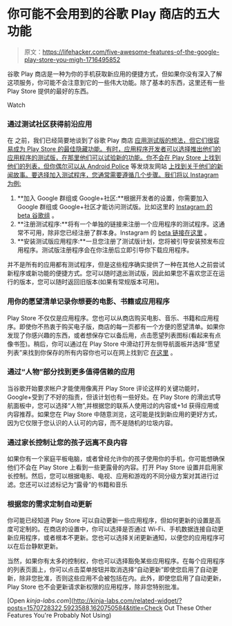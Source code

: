 # 你可能不会用到的谷歌 Play 商店的五大功能

> 原文：<https://lifehacker.com/five-awesome-features-of-the-google-play-store-you-migh-1716495852>

谷歌 Play 商店是一种为你的手机获取新应用的便捷方式，但如果你没有深入了解这项服务，你可能不会注意到它的一些伟大功能。除了基本的东西，这里还有一些 Play Store 提供的最好的东西。

Watch

### **通过测试社区获得前沿应用**

在 之前，我们已经简要地谈到了谷歌 Play 商店 [应用测试版的想法，但它们很容易成为 Play Store 的最佳隐藏功能。有时，应用程序开发者可以选择推出他们的应用程序的测试版，在那里他们可以试验新的功能。你不会在 Play Store 上找到他们的列表，但你偶尔可以从 Android Police](http://lifehacker.com/how-to-get-the-most-bleeding-edge-app-updates-on-androi-1470932086) 等发烧友网站 [上找到关于他们的新闻故事。要选择加入测试程序，您通常需要遵循几个步骤。我们将以 Instagram 为例:](http://www.androidpolice.com/2015/01/20/instagram-starts-official-play-store-beta-program/)

1.  **加入 Google 群组或 Google+社区:**根据开发者的设置，你需要加入 Google 群组或 Google+社区才能访问测试版。比如这里的 [Instagram 的 beta 谷歌组](https://groups.google.com/forum/#!forum/instagram-for-android-beta-testers) 。
2.  **注册测试程序:**将有一个单独的链接来注册一个应用程序的测试程序。这通常不可用，除非您已经注册了群本身。Instagram 的 [beta 链接在这里](https://play.google.com/apps/testing/com.instagram.android) 。
3.  **安装测试版应用程序:**一旦您注册了测试版计划，您将被引导安装预发布应用程序。测试版注册程序会在你注册后立即引导你下载应用程序。

并不是所有的应用都有测试程序，但是这些程序确实提供了一种在其他人之前尝试新程序或新功能的便捷方式。您可以随时退出测试版，因此如果您不喜欢您正在运行的版本，您可以随时返回旧版本(如果有常规版本可用)。

### **用你的愿望清单记录你想要的电影、书籍或应用程序**

Play Store 不仅仅是应用程序。您也可以从商店购买电影、音乐、书籍和应用程序。即使你不热衷于购买电子版，商店的每一页都有一个方便的愿望清单。如果你发现了你感兴趣的东西，或者想保存它以备后用，点击愿望列表图标(看起来有点像书签)。稍后，你可以通过在 Play Store 中滑动打开左侧导航面板并选择“愿望列表”来找到你保存的所有内容你也可以在网上找到它 [在这里](https://play.google.com/wishlist) 。

### **通过“人物”部分找到更多值得信赖的应用**

当谷歌开始要求帐户才能使用像离开 Play Store 评论这样的关键功能时，Google+受到了不好的指责，但该计划也有一些好处。在 Play Store 的滑出式导航面板中，您可以选择“人物”,并根据您的联系人使用过的内容或+1d 获得应用或内容推荐。如果您在 Play Store 中随意浏览，这可能是找到新应用的更好方式，因为它仅限于您认识的人认可的内容，而不是随机的垃圾内容。

### **通过家长控制让您的孩子远离不良内容**

如果你有一个家庭平板电脑，或者曾经允许你的孩子使用你的手机，你可能想确保他们不会在 Play Store 上看到一些更露骨的内容。打开 Play Store 设置并启用家长控制。然后，您可以根据电影、电视、应用和游戏的不同分级方案对其进行过滤。您还可以过滤标记为“露骨”的书籍和音乐

### **根据您的需求定制自动更新**

你可能已经知道 Play Store 可以自动更新一些应用程序，但如何更新的设置是高度可定制的。在商店的设置中，你可以选择是否通过 Wi-Fi、手机数据连接自动更新应用程序，或者根本不更新。您也可以选择关闭更新通知，以便您的应用程序可以在后台静默更新。

当然，如果你有太多的控制权，你也可以选择豁免某些应用程序。在每个应用程序的列表页面上，你可以点击菜单按钮并取消选择“自动更新”即使您启用了自动更新，除非您批准，否则这些应用不会被包括在内。此外，即使您启用了自动更新，Play Store 也不会更新请求新权限的应用程序，除非您特别批准。

[Open *kinja-labs.com*](http://kinja-labs.com/related-widget/?posts=1570728322,5923588,1620750584&title=Check Out These Other Features You're Probably Not Using)